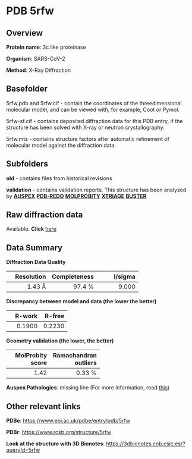 # PDB 5rfw

## Overview

**Protein name**: 3c like proteinase

**Organism**: SARS-CoV-2

**Method**: X-Ray Diffraction

## Basefolder

5rfw.pdb and 5rfw.cif - contain the coordinates of the threedimensional molecular model, and can be viewed with, for example, Coot or Pymol.

5rfw-sf.cif - contains deposited diffraction data for this PDB entry, if the structure has been solved with X-ray or neutron crystallography.

5rfw.mtz - contains structure factors after automatic refinement of molecular model against the diffraction data.

## Subfolders



**old** - contains files from historical revisions

**validation** - contains validation reports. This structure has been analyzed by [**AUSPEX**](https://github.com/thorn-lab/coronavirus_structural_task_force/tree/master/pdb/3c_like_proteinase/SARS-CoV-2/5rfw/validation/auspex) [**PDB-REDO**](https://github.com/thorn-lab/coronavirus_structural_task_force/tree/master/pdb/3c_like_proteinase/SARS-CoV-2/5rfw/validation/pdb-redo) [**MOLPROBITY**](https://github.com/thorn-lab/coronavirus_structural_task_force/tree/master/pdb/3c_like_proteinase/SARS-CoV-2/5rfw/validation/molprobity) [**XTRIAGE**](https://github.com/thorn-lab/coronavirus_structural_task_force/blob/master/pdb/3c_like_proteinase/SARS-CoV-2/5rfw/validation/Xtriage_output.log) [**BUSTER**](https://www.globalphasing.com/buster/wiki/index.cgi?Covid19Pdb5RFW)

## Raw diffraction data

Available. **Click** [here](https://zenodo.org/record/3731535) 

## Data Summary
**Diffraction Data Quality**

|   | Resolution | Completeness| I/sigma |
|---|-------------:|----------------:|--------------:|
|   |1.43 Å|97.4  %|<img width=50/>9.000|

**Discrepancy between model and data (the lower the better)**

|   | **R-work**| **R-free**   
|---|-------------:|----------------:|           
||  0.1900|  0.2230|

**Geometry validation (the lower, the better)**

|   |**MolProbity<br>score**| **Ramachandran<br>outliers** 
|---|-------------:|----------------:|
||  1.42|  0.33 %|

**Auspex Pathologies**: missing line (For more information, read [this](https://github.com/thorn-lab/coronavirus_structural_task_force/blob/master/pdb/3c_like_proteinase/SARS-CoV-2/5rfw/validation/auspex/5rfw_auspex_comments.txt))

 



## Other relevant links 
**PDBe**:  https://www.ebi.ac.uk/pdbe/entry/pdb/5rfw
 
**PDBr**: https://www.rcsb.org/structure/5rfw 

**Look at the structure with 3D Bionotes**: https://3dbionotes.cnb.csic.es/?queryId=5rfw

